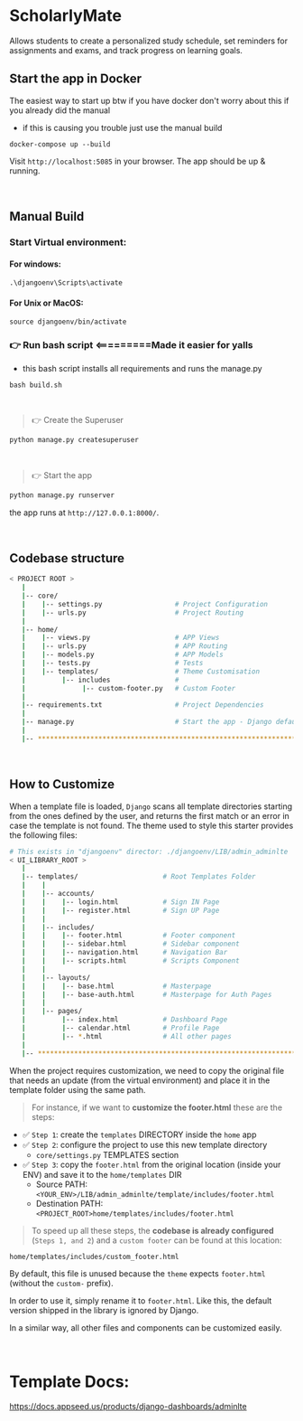 # ScholarlyMate

Allows students to create a personalized study schedule, set reminders for assignments and exams, and track progress on learning goals.

## Start the app in Docker

The easiest way to start up btw if you have docker don't worry about this if you already did the manual

- if this is causing you trouble just use the manual build

```
docker-compose up --build
```

Visit `http://localhost:5085` in your browser. The app should be up & running.

<br />

## Manual Build

### Start Virtual environment:

#### For windows:

```
.\djangoenv\Scripts\activate
```

#### For Unix or MacOS:

```
source djangoenv/bin/activate
```

### 👉 Run bash script <=========Made it easier for yalls

- this bash script installs all requirements and runs the manage.py

```
bash build.sh
```

<br />

> 👉 Create the Superuser

```bash
python manage.py createsuperuser
```

<br />

> 👉 Start the app

```bash
python manage.py runserver
```

the app runs at `http://127.0.0.1:8000/`.

<br />

## Codebase structure

```bash
< PROJECT ROOT >
   |
   |-- core/
   |    |-- settings.py                  # Project Configuration
   |    |-- urls.py                      # Project Routing
   |
   |-- home/
   |    |-- views.py                     # APP Views
   |    |-- urls.py                      # APP Routing
   |    |-- models.py                    # APP Models
   |    |-- tests.py                     # Tests
   |    |-- templates/                   # Theme Customisation
   |         |-- includes                #
   |              |-- custom-footer.py   # Custom Footer
   |
   |-- requirements.txt                  # Project Dependencies
   |
   |-- manage.py                         # Start the app - Django default start script
   |
   |-- ************************************************************************
```

<br />

## How to Customize

When a template file is loaded, `Django` scans all template directories starting from the ones defined by the user, and returns the first match or an error in case the template is not found.
The theme used to style this starter provides the following files:

```bash
# This exists in "djangoenv" director: ./djangoenv/LIB/admin_adminlte
< UI_LIBRARY_ROOT >
   |
   |-- templates/                     # Root Templates Folder
   |    |
   |    |-- accounts/
   |    |    |-- login.html           # Sign IN Page
   |    |    |-- register.html        # Sign UP Page
   |    |
   |    |-- includes/
   |    |    |-- footer.html          # Footer component
   |    |    |-- sidebar.html         # Sidebar component
   |    |    |-- navigation.html      # Navigation Bar
   |    |    |-- scripts.html         # Scripts Component
   |    |
   |    |-- layouts/
   |    |    |-- base.html            # Masterpage
   |    |    |-- base-auth.html       # Masterpage for Auth Pages
   |    |
   |    |-- pages/
   |         |-- index.html           # Dashboard Page
   |         |-- calendar.html        # Profile Page
   |         |-- *.html               # All other pages
   |
   |-- ************************************************************************
```

When the project requires customization, we need to copy the original file that needs an update (from the virtual environment) and place it in the template folder using the same path.

> For instance, if we want to **customize the footer.html** these are the steps:

- ✅ `Step 1`: create the `templates` DIRECTORY inside the `home` app
- ✅ `Step 2`: configure the project to use this new template directory
  - `core/settings.py` TEMPLATES section
- ✅ `Step 3`: copy the `footer.html` from the original location (inside your ENV) and save it to the `home/templates` DIR
  - Source PATH: `<YOUR_ENV>/LIB/admin_adminlte/template/includes/footer.html`
  - Destination PATH: `<PROJECT_ROOT>home/templates/includes/footer.html`

> To speed up all these steps, the **codebase is already configured** (`Steps 1, and 2`) and a `custom footer` can be found at this location:

`home/templates/includes/custom_footer.html`

By default, this file is unused because the `theme` expects `footer.html` (without the `custom-` prefix).

In order to use it, simply rename it to `footer.html`. Like this, the default version shipped in the library is ignored by Django.

In a similar way, all other files and components can be customized easily.

<br />

# Template Docs:

https://docs.appseed.us/products/django-dashboards/adminlte
